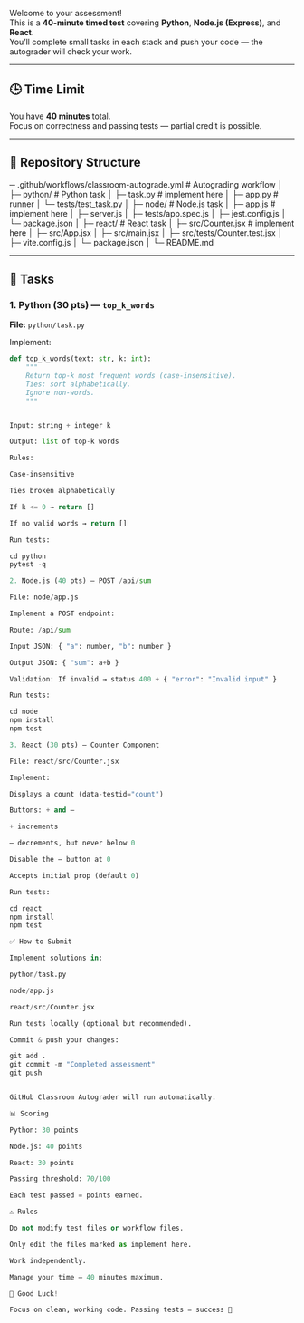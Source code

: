 Welcome to your assessment!  
This is a **40-minute timed test** covering **Python**, **Node.js (Express)**, and **React**.  
You’ll complete small tasks in each stack and push your code — the autograder will check your work.

---

## 🕒 Time Limit
You have **40 minutes** total.  
Focus on correctness and passing tests — partial credit is possible.

---

## 📂 Repository Structure

─ .github/workflows/classroom-autograde.yml # Autograding workflow
│
├─ python/ # Python task
│ ├─ task.py # implement here
│ ├─ app.py # runner
│ └─ tests/test_task.py
│
├─ node/ # Node.js task
│ ├─ app.js # implement here
│ ├─ server.js
│ ├─ tests/app.spec.js
│ ├─ jest.config.js
│ └─ package.json
│
├─ react/ # React task
│ ├─ src/Counter.jsx # implement here
│ ├─ src/App.jsx
│ ├─ src/main.jsx
│ ├─ src/tests/Counter.test.jsx
│ ├─ vite.config.js
│ └─ package.json
│
└─ README.md


---

## 🎯 Tasks

### 1. Python (30 pts) — `top_k_words`
**File:** `python/task.py`  

Implement:

```python
def top_k_words(text: str, k: int):
    """
    Return top-k most frequent words (case-insensitive).
    Ties: sort alphabetically.
    Ignore non-words.
    """


Input: string + integer k

Output: list of top-k words

Rules:

Case-insensitive

Ties broken alphabetically

If k <= 0 → return []

If no valid words → return []

Run tests:

cd python
pytest -q

2. Node.js (40 pts) — POST /api/sum

File: node/app.js

Implement a POST endpoint:

Route: /api/sum

Input JSON: { "a": number, "b": number }

Output JSON: { "sum": a+b }

Validation: If invalid → status 400 + { "error": "Invalid input" }

Run tests:

cd node
npm install
npm test

3. React (30 pts) — Counter Component

File: react/src/Counter.jsx

Implement:

Displays a count (data-testid="count")

Buttons: + and –

+ increments

– decrements, but never below 0

Disable the – button at 0

Accepts initial prop (default 0)

Run tests:

cd react
npm install
npm test

✅ How to Submit

Implement solutions in:

python/task.py

node/app.js

react/src/Counter.jsx

Run tests locally (optional but recommended).

Commit & push your changes:

git add .
git commit -m "Completed assessment"
git push


GitHub Classroom Autograder will run automatically.

📊 Scoring

Python: 30 points

Node.js: 40 points

React: 30 points

Passing threshold: 70/100

Each test passed = points earned.

⚠️ Rules

Do not modify test files or workflow files.

Only edit the files marked as implement here.

Work independently.

Manage your time — 40 minutes maximum.

🏁 Good Luck!

Focus on clean, working code. Passing tests = success 🚀